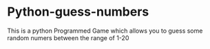 # Python-guess-numbers
This is a python Programmed Game which allows you to guess some random numers between the range of 1-20
